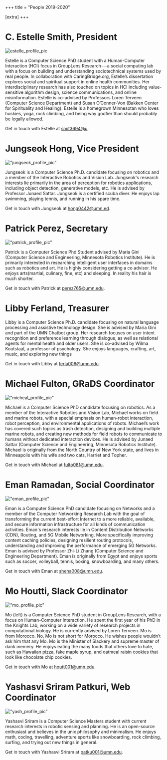 +++
title = "People 2019-2020"

[extra]
+++

# C. Estelle Smith, President

![estelle_profile_pic](estelle.jpg)

Estelle is a Computer Science PhD student with a Human-Computer Interaction (HCI) focus in GroupLens Research---a social computing lab with a focus on building and understanding sociotechnical systems used by real people. In collaboration with CaringBridge.org, Estelle’s dissertation explores social and spiritual support in online health communities. Her interdisciplinary research has also touched on topics in HCI including value-sensitive algorithm design, science communications, and online misinformation. Estelle is co-advised by Professors Loren Terveen (Computer Science Department) and Susan O’Conner-Von (Bakken Center for Spirituality and Healing). Estelle is a homegrown Minnesotan who loves huskies, yoga, rock climbing, and being way goofier than should probably be legally allowed.

Get in touch with Estelle at [smit3694@u](mailto:smit3694@umn.edu).

# Jungseok Hong, Vice President

!["jungseok_profile_pic\"](jungseok.jpg)

Jungseok is a Computer Science Ph.D. candidate focusing on robotics and a member of the Interactive Robotics and Vision Lab. Jungseok\'s research interests lie primarily in the area of perception for robotics applications, including object detection, generative models, etc. He is advised by Professor Junaed Sattar. Jungseok is a certified scuba diver. He enjoys lap swimming, playing tennis, and running in his spare time.

Get in touch with Jungseok at [hong0442@umn.ed](mailto:hong0442@umn.edu).

# Patrick Perez, Secretary

!["patrick_profile_pic\"](patrick.png)

Patrick is a Computer Science Phd Student advised by Maria Gini (Computer Science and Engineering, Minnesota Robotics Institute). He is primarily interested in researching intelligent user interfaces in domains such as robotics and art. He is highly considering getting a co advisor. He enjoys arts(martial, culinary, fine, etc) and sleeping. In reality his hair is much shorter.

Get in touch with Patrick at [perez765@umn.edu](mailto:perez765@umn.edu).

# Libby Ferland, Treasurer

Libby is a Computer Science Ph.D. candidate focusing on natural language processing and assistive technology design. She is advised by Maria Gini and part of the UMN Chatbot group. Her research focuses on user intent recognition and preference learning through dialogue, as well as relational agents for mental health and older users. She is co-advised by Wilma Koutstaal, a professor of psychology. She enjoys languages, crafting, art, music, and exploring new things

Get in touch with Libby at [ferla006@umn.edu](mailto:ferla006@umn.edu).

# Michael Fulton, GRaDS Coordinator

!["micheal_profile_pic\"](micheal.png)

Michael is a Computer Science PhD candidate focusing on robotics. As a member of the Interactive Robotics and Vision Lab, Michael works on field and marine robots, with a special emphasis on human-robot interaction, robot perception, and environmental applications of robots. Michael’s work has covered such topics as trash detection, designing and building multiple marine robots, and creating new methods for field robots to communicate to humans without dedicated interaction devices. He is advised by Junaed Sattar (Computer Science and Engineering, Minnesota Robotics Institute). Michael is originally from the North Country of New York state, and lives in Minneapolis with his wife and two cats, Harriet and Topher.

Get in touch with Michael at [fulto081@umn.edu]("mailto:fulto081@umn.edu).


# Eman Ramadan, Social Coordinator

!["eman_profile_pic\"](eman.png)

Eman is a Computer Science PhD candidate focusing on Networks and a member of the Computer Networking Research Lab with the goal of transforming the current best-effort Internet to a more reliable, available, and secure information infrastructure for all kinds of communication activities. Eman\'s research interests lie in Content Distribution Networks (CDN), Routing, and 5G Mobile Networking. More specifically improving content caching policies, designing resilient routing protocols, understanding and improving the performance of emerging 5G Networks. Eman is advised by Professor Zhi-Li Zhang (Computer Science and Engineering Department). Eman is originally from Egypt and enjoys sports such as soccer, volleyball, tennis, boxing, snowboarding, and many others.

Get in touch with Eman at [sheha008@umn.edu](mailto:sheha008@umn.edu).

# Mo Houtti, Slack Coordinator

!["mo_profile_pic\"](mo.jpg)

Mo (left) is a Computer Science PhD student in GroupLens Research, with a focus on Human-Computer Interaction. He spent the first year of his PhD in the Knights Lab, working on a wide variety of research projects in computational biology. He is currently advised by Loren Terveen. Mo is from Morocco. No, Mo is not short for Morocco. He wishes people wouldn’t ask him that any Mo. Mo is the Minister of Slackery and supreme master of dank memery. He enjoys eating the many foods that others love to hate, such as Hawaiian pizza, fake maple syrup, and oatmeal raisin cookies that look like chocolate chip cookies.

Get in touch with Mo at [houtt001@umn.edu](mailto:houtt001@umn.edu).

# Yashasvi Sriram Patkuri, Web Coordinator

!["yash_profile_pic\"](yash.png)

Yashasvi Sriram is a Computer Science Masters student with current research interests in robotic sensing and planning. He is an open-source enthusiast and believes in the unix philosophy and minimalism. He enjoys math, coding, travelling, adventure sports like snowboarding, rock climbing, surfing, and trying out new things in general.

Get in touch with Yashasvi Sriram at [patku001@umn.edu](mailto:patku001@umn.edu).
